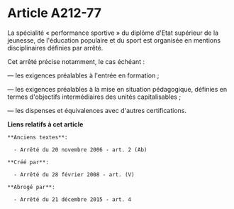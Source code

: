 # Article A212-77

La spécialité « performance sportive » du diplôme d'Etat supérieur de la jeunesse, de l'éducation populaire et du sport est
organisée en mentions disciplinaires définies par arrêté.

Cet arrêté précise notamment, le cas échéant :

― les exigences préalables à l'entrée en formation ;

― les exigences préalables à la mise en situation pédagogique, définies en termes d'objectifs intermédiaires des unités
capitalisables ;

― les dispenses et équivalences avec d'autres certifications.

**Liens relatifs à cet article**

	**Anciens textes**:

	  - Arrêté du 20 novembre 2006 - art. 2 (Ab)

	**Créé par**:

	  - Arrêté du 28 février 2008 - art. (V)

	**Abrogé par**:

	  - Arrêté du 21 décembre 2015 - art. 4

